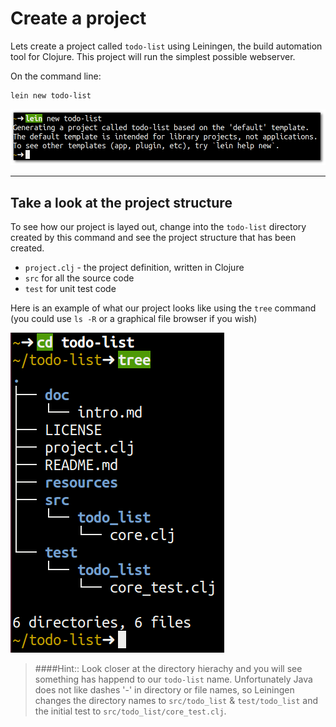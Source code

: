 # Create a project

  Lets create a project called `todo-list` using Leiningen, the build automation tool for Clojure.  This project will run the simplest possible webserver.

  On the command line:

```bash
lein new todo-list
```

![Leiningen - new project called todo-list](../images/lein-new-todo-list.png)

<hr />

## Take a look at the project structure

To see how our project is layed out, change into the `todo-list` directory created by this command and see the project structure that has been created.

  * `project.clj` - the project definition, written in Clojure
  * `src` for all the source code
  * `test` for unit test code


Here is an example of what our project looks like using the `tree` command (you could use `ls -R` or a graphical file browser if you wish)

![Clojure project structure - webdev](/images/project-todo-list-tree.png)


> ####Hint:: Look closer at the directory hierachy and you will see something has happend to our `todo-list` name.  Unfortunately Java does not like dashes '-' in directory or file names, so Leiningen changes the directory names to `src/todo_list` & `test/todo_list` and the initial test to `src/todo_list/core_test.clj`.
